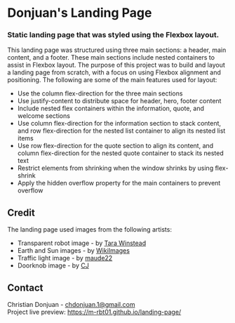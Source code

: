 # **Donjuan's Landing Page**
### **Static landing page that was styled using the Flexbox layout.**
This landing page was structured using three main sections: a header, main content, and a footer. These main sections include nested containers to assist in Flexbox layout. The purpose of this project was to build and layout a landing page from scratch, with a focus on using Flexbox alignment and positioning. The following are some of the main features used for layout:

* Use the column flex-direction for the three main sections
* Use justify-content to distribute space for header, hero, footer content
* Include nested flex containers within the information, quote, and welcome sections
* Use column flex-direction for the information section to stack content, and row flex-direction for the nested list container to align its nested list items
* Use row flex-direction for the quote section to align its content, and column flex-direction for the nested quote container to stack its nested text
* Restrict elements from shrinking when the window shrinks by using flex-shrink 
* Apply the hidden overflow property for the main containers to prevent overflow

## Credit
The landing page used images from the following artists:

* Transparent robot image - by [Tara Winstead](https://www.pexels.com/@tara-winstead/)
* Earth and Sun images - by [WikiImages](https://pixabay.com/users/wikiimages-1897/)
* Traffic light image - by [maude22](https://pixabay.com/users/maude22-590465/)
* Doorknob image - by [CJ](https://pixabay.com/users/cj-83527/)

## Contact
Christian Donjuan - chdonjuan.1@gmail.com \
Project live preview: https://m-rbt01.github.io/landing-page/